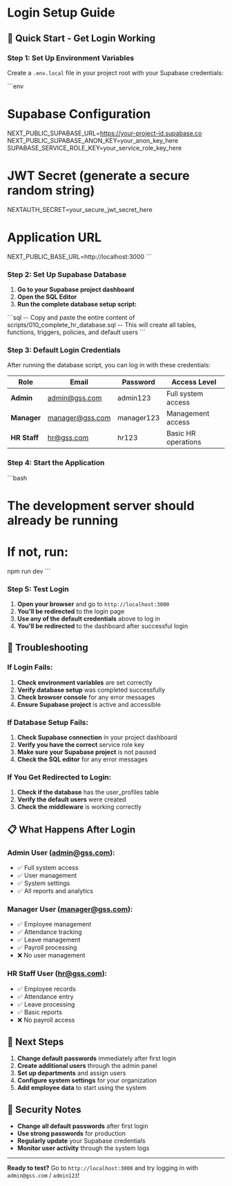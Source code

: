 # Login Setup Guide

## 🚀 Quick Start - Get Login Working

### Step 1: Set Up Environment Variables
Create a `.env.local` file in your project root with your Supabase credentials:

\`\`\`env
# Supabase Configuration
NEXT_PUBLIC_SUPABASE_URL=https://your-project-id.supabase.co
NEXT_PUBLIC_SUPABASE_ANON_KEY=your_anon_key_here
SUPABASE_SERVICE_ROLE_KEY=your_service_role_key_here

# JWT Secret (generate a secure random string)
NEXTAUTH_SECRET=your_secure_jwt_secret_here

# Application URL
NEXT_PUBLIC_BASE_URL=http://localhost:3000
\`\`\`

### Step 2: Set Up Supabase Database
1. **Go to your Supabase project dashboard**
2. **Open the SQL Editor**
3. **Run the complete database setup script:**

\`\`\`sql
-- Copy and paste the entire content of scripts/010_complete_hr_database.sql
-- This will create all tables, functions, triggers, policies, and default users
\`\`\`

### Step 3: Default Login Credentials
After running the database script, you can log in with these credentials:

| Role | Email | Password | Access Level |
|------|-------|----------|--------------|
| **Admin** | admin@gss.com | admin123 | Full system access |
| **Manager** | manager@gss.com | manager123 | Management access |
| **HR Staff** | hr@gss.com | hr123 | Basic HR operations |

### Step 4: Start the Application
\`\`\`bash
# The development server should already be running
# If not, run:
npm run dev
\`\`\`

### Step 5: Test Login
1. **Open your browser** and go to `http://localhost:3000`
2. **You'll be redirected** to the login page
3. **Use any of the default credentials** above to log in
4. **You'll be redirected** to the dashboard after successful login

## 🔧 Troubleshooting

### If Login Fails:
1. **Check environment variables** are set correctly
2. **Verify database setup** was completed successfully
3. **Check browser console** for any error messages
4. **Ensure Supabase project** is active and accessible

### If Database Setup Fails:
1. **Check Supabase connection** in your project dashboard
2. **Verify you have the correct** service role key
3. **Make sure your Supabase project** is not paused
4. **Check the SQL editor** for any error messages

### If You Get Redirected to Login:
1. **Check if the database** has the user_profiles table
2. **Verify the default users** were created
3. **Check the middleware** is working correctly

## 📋 What Happens After Login

### Admin User (admin@gss.com):
- ✅ Full system access
- ✅ User management
- ✅ System settings
- ✅ All reports and analytics

### Manager User (manager@gss.com):
- ✅ Employee management
- ✅ Attendance tracking
- ✅ Leave management
- ✅ Payroll processing
- ❌ No user management

### HR Staff User (hr@gss.com):
- ✅ Employee records
- ✅ Attendance entry
- ✅ Leave processing
- ✅ Basic reports
- ❌ No payroll access

## 🎯 Next Steps

1. **Change default passwords** immediately after first login
2. **Create additional users** through the admin panel
3. **Set up departments** and assign users
4. **Configure system settings** for your organization
5. **Add employee data** to start using the system

## 🔐 Security Notes

- **Change all default passwords** after first login
- **Use strong passwords** for production
- **Regularly update** your Supabase credentials
- **Monitor user activity** through the system logs

---

**Ready to test?** Go to `http://localhost:3000` and try logging in with `admin@gss.com` / `admin123`!
